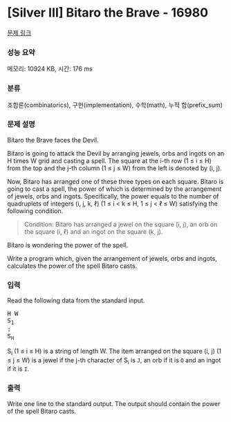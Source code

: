 # [Silver III] Bitaro the Brave - 16980 

[문제 링크](https://www.acmicpc.net/problem/16980) 

### 성능 요약

메모리: 10924 KB, 시간: 176 ms

### 분류

조합론(combinatorics), 구현(implementation), 수학(math), 누적 합(prefix_sum)

### 문제 설명

<p>Bitaro the Brave faces the Devil.</p>

<p>Bitaro is going to attack the Devil by arranging jewels, orbs and ingots on an H times W grid and casting a spell. The square at the i-th row (1 ≤ i ≤ H) from the top and the j-th column (1 ≤ j ≤ W) from the left is denoted by (i, j).</p>

<p>Now, Bitaro has arranged one of these three types on each square. Bitaro is going to cast a spell, the power of which is determined by the arrangement of jewels, orbs and ingots. Specifically, the power equals to the number of quadruplets of integers (i, j, k, ℓ) (1 ≤ i < k ≤ H, 1 ≤ j < ℓ ≤ W) satisfying the following condition.</p>

<blockquote>
<p>Condition: Bitaro has arranged a jewel on the square (i, j), an orb on the square (i, ℓ) and an ingot on the square (k, j).</p>
</blockquote>

<p>Bitaro is wondering the power of the spell.</p>

<p>Write a program which, given the arrangement of jewels, orbs and ingots, calculates the power of the spell Bitaro casts.</p>

### 입력 

 <p>Read the following data from the standard input.</p>

<pre>H W
S<sub>1</sub>
:
S<sub>H</sub></pre>

<p>S<sub>i</sub> (1 ≤ i ≤ H) is a string of length W. The item arranged on the square (i, j) (1 ≤ j ≤ W) is a jewel if the j-th character of S<sub>i</sub> is <code>J</code>, an orb if it is <code>O</code> and an ingot if it is <code>I</code>.</p>

### 출력 

 <p>Write one line to the standard output. The output should contain the power of the spell Bitaro casts.</p>

